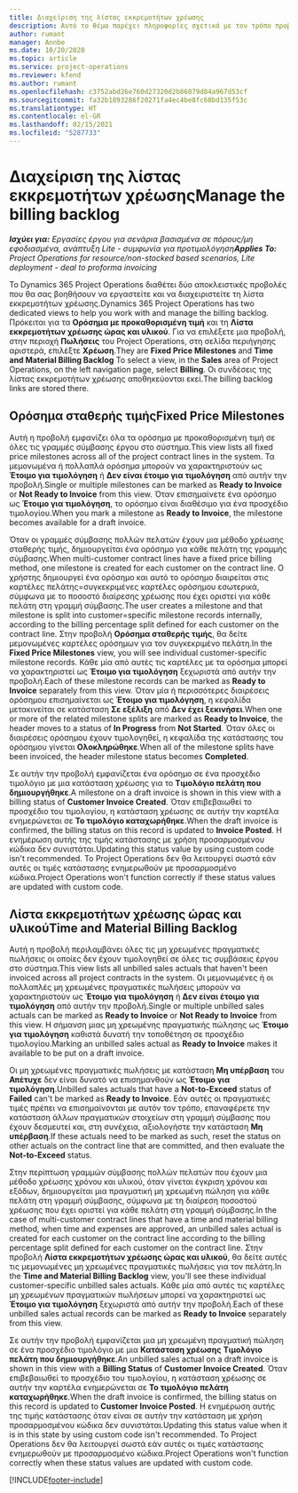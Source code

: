 ```yaml
---
title: Διαχείριση της λίστας εκκρεμοτήτων χρέωσης
description: Αυτό το θέμα παρέχει πληροφορίες σχετικά με τον τρόπο προβολής και επεξεργασίας της λίστας εκκρεμοτήτων χρέωσης στο Project Operations.
author: rumant
manager: Annbe
ms.date: 10/20/2020
ms.topic: article
ms.service: project-operations
ms.reviewer: kfend
ms.author: rumant
ms.openlocfilehash: c3752abd26e760d27320d2b86079d84a967d53cf
ms.sourcegitcommit: fa32b1893286f20271fa4ec4be8fc68bd135f53c
ms.translationtype: HT
ms.contentlocale: el-GR
ms.lasthandoff: 02/15/2021
ms.locfileid: "5287733"
---
```

# <a name="manage-the-billing-backlog"></a><span data-ttu-id="569e1-103">Διαχείριση της λίστας εκκρεμοτήτων χρέωσης</span><span class="sxs-lookup"><span data-stu-id="569e1-103">Manage the billing backlog</span></span>

<span data-ttu-id="569e1-104">_**Ισχύει για:** Εργασίες έργου για σενάρια βασισμένα σε πόρους/μη εφοδιασμένα, ανάπτυξη Lite - συμφωνία για προτιμολόγηση_</span><span class="sxs-lookup"><span data-stu-id="569e1-104">_**Applies To:** Project Operations for resource/non-stocked based scenarios, Lite deployment - deal to proforma invoicing_</span></span>

<span data-ttu-id="569e1-105">Το Dynamics 365 Project Operations διαθέτει δύο αποκλειστικές προβολές που θα σας βοηθήσουν να εργαστείτε και να διαχειριστείτε τη λίστα εκκρεμοτήτων χρέωσης.</span><span class="sxs-lookup"><span data-stu-id="569e1-105">Dynamics 365 Project Operations has two dedicated views to help you work with and manage the billing backlog.</span></span> <span data-ttu-id="569e1-106">Πρόκειται για τα **Ορόσημα με προκαθορισμένη τιμή** και τη **Λίστα εκκρεμοτήτων χρέωσης ώρας και υλικού**. Για να επιλέξετε μια προβολή, στην περιοχή **Πωλήσεις** του Project Operations, στη σελίδα περιήγησης αριστερά, επιλέξτε **Χρέωση**.</span><span class="sxs-lookup"><span data-stu-id="569e1-106">They are **Fixed Price Milestones** and **Time and Material Billing Backlog** To select a view, in the **Sales** area of Project Operations, on the left navigation page, select **Billing**.</span></span> <span data-ttu-id="569e1-107">Οι συνδέσεις της λίστας εκκρεμοτήτων χρέωσης αποθηκεύονται εκεί.</span><span class="sxs-lookup"><span data-stu-id="569e1-107">The billing backlog links are stored there.</span></span>

## <a name="fixed-price-milestones"></a><span data-ttu-id="569e1-108">Ορόσημα σταθερής τιμής</span><span class="sxs-lookup"><span data-stu-id="569e1-108">Fixed Price Milestones</span></span>

<span data-ttu-id="569e1-109">Αυτή η προβολή εμφανίζει όλα τα ορόσημα με προκαθορισμένη τιμή σε όλες τις γραμμές σύμβασης έργου στο σύστημα.</span><span class="sxs-lookup"><span data-stu-id="569e1-109">This view lists all fixed price milestones across all of the project contract lines in the system.</span></span> <span data-ttu-id="569e1-110">Τα μεμονωμένα ή πολλαπλά ορόσημα μπορούν να χαρακτηριστούν ως **Έτοιμο για τιμολόγηση** ή **Δεν είναι έτοιμο για τιμολόγηση** από αυτήν την προβολή.</span><span class="sxs-lookup"><span data-stu-id="569e1-110">Single or multiple milestones can be marked as **Ready to Invoice** or **Not Ready to Invoice** from this view.</span></span> <span data-ttu-id="569e1-111">Όταν επισημαίνετε ένα ορόσημο ως **Έτοιμο για τιμολόγηση**, το ορόσημο είναι διαθέσιμο για ένα προσχέδιο τιμολογίου.</span><span class="sxs-lookup"><span data-stu-id="569e1-111">When you mark a milestone as **Ready to Invoice**, the milestone becomes available for a draft invoice.</span></span>

<span data-ttu-id="569e1-112">Όταν οι γραμμές σύμβασης πολλών πελατών έχουν μια μέθοδο χρέωσης σταθερής τιμής, δημιουργείται ένα ορόσημο για κάθε πελάτη της γραμμής σύμβασης.</span><span class="sxs-lookup"><span data-stu-id="569e1-112">When multi-customer contract lines have a fixed price billing method, one milestone is created for each customer on the contract line.</span></span> <span data-ttu-id="569e1-113">Ο χρήστης δημιουργεί ένα ορόσημο και αυτό το ορόσημο διαιρείται στις καρτέλες πελάτης=συγκεκριμένες καρτέλες ορόσημου εσωτερικά, σύμφωνα με το ποσοστό διαίρεσης χρέωσης που έχει οριστεί για κάθε πελάτη στη γραμμή σύμβασης.</span><span class="sxs-lookup"><span data-stu-id="569e1-113">The user creates a milestone and that milestone is split into customer=specific milestone records internally, according to the billing percentage split defined for each customer on the contract line.</span></span> <span data-ttu-id="569e1-114">Στην προβολή **Ορόσημα σταθερής τιμής**, θα δείτε μεμονωμένες καρτέλες ορόσημων για τον συγκεκριμένο πελάτη.</span><span class="sxs-lookup"><span data-stu-id="569e1-114">In the **Fixed Price Milestones** view, you will see individual customer-specific milestone records.</span></span> <span data-ttu-id="569e1-115">Κάθε μία από αυτές τις καρτέλες με τα ορόσημα μπορεί να χαρακτηριστεί ως **Έτοιμο για τιμολόγηση** ξεχωριστά από αυτήν την προβολή.</span><span class="sxs-lookup"><span data-stu-id="569e1-115">Each of these milestone records can be marked as **Ready to Invoice** separately from this view.</span></span> <span data-ttu-id="569e1-116">Όταν μία ή περισσότερες διαιρέσεις ορόσημου επισημαίνεται ως **Έτοιμο για τιμολόγηση**, η κεφαλίδα μετακινείται σε κατάσταση **Σε εξέλιξη** από **Δεν έχει ξεκινήσει**.</span><span class="sxs-lookup"><span data-stu-id="569e1-116">When one or more of the related milestone splits are marked as **Ready to Invoice**, the header moves to a status of **In Progress** from **Not Started**.</span></span> <span data-ttu-id="569e1-117">Όταν όλες οι διαιρέσεις ορόσημου έχουν τιμολογηθεί, η κεφαλίδα της κατάστασης του ορόσημου γίνεται **Ολοκληρώθηκε**.</span><span class="sxs-lookup"><span data-stu-id="569e1-117">When all of the milestone splits have been invoiced, the header milestone status becomes **Completed**.</span></span>

<span data-ttu-id="569e1-118">Σε αυτήν την προβολή εμφανίζεται ένα ορόσημο σε ένα προσχέδιο τιμολόγιο με μια κατάσταση χρέωσης για το **Τιμολόγιο πελάτη που δημιουργήθηκε**.</span><span class="sxs-lookup"><span data-stu-id="569e1-118">A milestone on a draft invoice is shown in this view with a billing status of **Customer Invoice Created**.</span></span> <span data-ttu-id="569e1-119">Όταν επιβεβαιωθεί το προσχέδιο του τιμολογίου, η κατάσταση χρέωσης σε αυτήν την καρτέλα ενημερώνεται σε **Το τιμολόγιο καταχωρήθηκε**.</span><span class="sxs-lookup"><span data-stu-id="569e1-119">When the draft invoice is confirmed, the billing status on this record is updated to **Invoice Posted**.</span></span> <span data-ttu-id="569e1-120">Η ενημέρωση αυτής της τιμής κατάστασης με χρήση προσαρμοσμένου κώδικα δεν συνιστάται.</span><span class="sxs-lookup"><span data-stu-id="569e1-120">Updating this status value by using custom code isn't recommended.</span></span> <span data-ttu-id="569e1-121">Το Project Operations δεν θα λειτουργεί σωστά εάν αυτές οι τιμές κατάστασης ενημερωθούν με προσαρμοσμένο κώδικα.</span><span class="sxs-lookup"><span data-stu-id="569e1-121">Project Operations won't function correctly if these status values are updated with custom code.</span></span>

## <a name="time-and-material-billing-backlog"></a><span data-ttu-id="569e1-122">Λίστα εκκρεμοτήτων χρέωσης ώρας και υλικού</span><span class="sxs-lookup"><span data-stu-id="569e1-122">Time and Material Billing Backlog</span></span>

<span data-ttu-id="569e1-123">Αυτή η προβολή περιλαμβάνει όλες τις μη χρεωμένες πραγματικές πωλήσεις οι οποίες δεν έχουν τιμολογηθεί σε όλες τις συμβάσεις έργου στο σύστημα.</span><span class="sxs-lookup"><span data-stu-id="569e1-123">This view lists all unbilled sales actuals that haven't been invoiced across all project contracts in the system.</span></span> <span data-ttu-id="569e1-124">Οι μεμονωμένες ή οι πολλαπλές μη χρεωμένες πραγματικές πωλήσεις μπορούν να χαρακτηριστούν ως **Έτοιμο για τιμολόγηση** ή **Δεν είναι έτοιμο για τιμολόγηση** από αυτήν την προβολή.</span><span class="sxs-lookup"><span data-stu-id="569e1-124">Single or multiple unbilled sales actuals can be marked as **Ready to Invoice** or **Not Ready to Invoice** from this view.</span></span> <span data-ttu-id="569e1-125">Η σήμανση μιας μη χρεωμένης πραγματικής πώλησης ως **Έτοιμο για τιμολόγηση** καθιστά δυνατή την τοποθέτηση σε προσχέδιο τιμολογίου.</span><span class="sxs-lookup"><span data-stu-id="569e1-125">Marking an unbilled sales actual as **Ready to Invoice** makes it available to be put on a draft invoice.</span></span>

<span data-ttu-id="569e1-126">Οι μη χρεωμένες πραγματικές πωλήσεις με κατάσταση **Μη υπέρβαση** του **Απέτυχε** δεν είναι δυνατό να επισημανθούν ως **Έτοιμο για τιμολόγηση**.</span><span class="sxs-lookup"><span data-stu-id="569e1-126">Unbilled sales actuals that have a **Not-to-Exceed** status of **Failed** can't be marked as **Ready to Invoice**.</span></span> <span data-ttu-id="569e1-127">Εάν αυτές οι πραγματικές τιμές πρέπει να επισημαίνονται με αυτόν τον τρόπο, επαναφέρετε την κατάσταση άλλων πραγματικών στοιχείων στη γραμμή σύμβασης που έχουν δεσμευτεί και, στη συνέχεια, αξιολογήστε την κατάσταση **Μη υπέρβαση**.</span><span class="sxs-lookup"><span data-stu-id="569e1-127">If these actuals need to be marked as such, reset the status on other actuals on the contract line that are committed, and then evaluate the **Not-to-Exceed** status.</span></span>

<span data-ttu-id="569e1-128">Στην περίπτωση γραμμών σύμβασης πολλών πελατών που έχουν μια μέθοδο χρέωσης χρόνου και υλικού, όταν γίνεται έγκριση χρόνου και εξόδων, δημιουργείται μια πραγματική μη χρεωμένη πώληση για κάθε πελάτη στη γραμμή σύμβασης, σύμφωνα με τη διαίρεση ποσοστού χρέωσης που έχει οριστεί για κάθε πελάτη στη γραμμή σύμβασης.</span><span class="sxs-lookup"><span data-stu-id="569e1-128">In the case of multi-customer contract lines that have a time and material billing method, when time and expenses are approved, an unbilled sales actual is created for each customer on the contract line according to the billing percentage split defined for each customer on the contract line.</span></span> <span data-ttu-id="569e1-129">Στην προβολή **Λίστα εκκρεμοτήτων χρέωσης ώρας και υλικού**, θα δείτε αυτές τις μεμονωμένες μη χρεωμένες πραγματικές πωλήσεις για τον πελάτη.</span><span class="sxs-lookup"><span data-stu-id="569e1-129">In the **Time and Material Billing Backlog** view, you'll see these individual customer-specific unbilled sales actuals.</span></span> <span data-ttu-id="569e1-130">Κάθε μία από αυτές τις καρτέλες μη χρεωμένων πραγματικών πωλήσεων μπορεί να χαρακτηριστεί ως **Έτοιμο για τιμολόγηση** ξεχωριστά από αυτήν την προβολή.</span><span class="sxs-lookup"><span data-stu-id="569e1-130">Each of these unbilled sales actual records can be marked as **Ready to Invoice** separately from this view.</span></span>

<span data-ttu-id="569e1-131">Σε αυτήν την προβολή εμφανίζεται μια μη χρεωμένη πραγματική πώληση σε ένα προσχέδιο τιμολόγιο με μια **Κατάσταση χρέωσης** **Τιμολόγιο πελάτη που δημιουργήθηκε**.</span><span class="sxs-lookup"><span data-stu-id="569e1-131">An unbilled sales actual on a draft invoice is shown in this view with a **Billing Status** of **Customer Invoice Created**.</span></span> <span data-ttu-id="569e1-132">Όταν επιβεβαιωθεί το προσχέδιο του τιμολογίου, η κατάσταση χρέωσης σε αυτήν την καρτέλα ενημερώνεται σε **Το τιμολόγιο πελάτη καταχωρήθηκε**.</span><span class="sxs-lookup"><span data-stu-id="569e1-132">When the draft invoice is confirmed, the billing status on this record is updated to **Customer Invoice Posted**.</span></span> <span data-ttu-id="569e1-133">Η ενημέρωση αυτής της τιμής κατάστασης όταν είναι σε αυτήν την κατάσταση με χρήση προσαρμοσμένου κώδικα δεν συνιστάται.</span><span class="sxs-lookup"><span data-stu-id="569e1-133">Updating this status value when it is in this state by using custom code isn't recommended.</span></span> <span data-ttu-id="569e1-134">Το Project Operations δεν θα λειτουργεί σωστά εάν αυτές οι τιμές κατάστασης ενημερωθούν με προσαρμοσμένο κώδικα.</span><span class="sxs-lookup"><span data-stu-id="569e1-134">Project Operations won't function correctly when these status values are updated with custom code.</span></span>


[!INCLUDE[footer-include](../includes/footer-banner.md)]